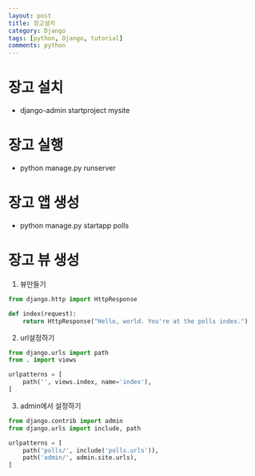 ```yaml
---
layout: post
title: 장고설치
category: Django
tags: [python, Django, tutorial]
comments: python
---
```



# 장고 설치

- django-admin startproject mysite

# 장고 실행

- python manage.py runserver

# 장고 앱 생성

- python manage.py startapp polls

# 장고 뷰 생성

1. 뷰만들기

```python
from django.http import HttpResponse

def index(request):
    return HttpResponse("Hello, world. You're at the polls index.")
```

2. url설정하기

```python
from django.urls import path
from . import views

urlpatterns = [
    path('', views.index, name='index'),
]
```

3. admin에서 설정하기

```python
from django.contrib import admin
from django.urls import include, path

urlpatterns = [
    path('polls/', include('polls.urls')),
    path('admin/', admin.site.urls),
]
```